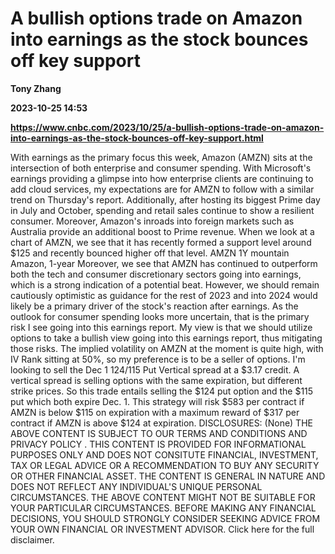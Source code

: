 # A bullish options trade on Amazon into earnings as the stock bounces off key support
**Tony Zhang**

**2023-10-25 14:53**

**https://www.cnbc.com/2023/10/25/a-bullish-options-trade-on-amazon-into-earnings-as-the-stock-bounces-off-key-support.html**

With earnings as the primary focus this week, Amazon (AMZN) sits at the intersection of both enterprise and consumer spending. With Microsoft's earnings providing a glimpse into how enterprise clients are continuing to add cloud services, my expectations are for AMZN to follow with a similar trend on Thursday's report. Additionally, after hosting its biggest Prime day in July and October, spending and retail sales continue to show a resilient consumer. Moreover, Amazon's inroads into foreign markets such as Australia provide an additional boost to Prime revenue. When we look at a chart of AMZN, we see that it has recently formed a support level around $125 and recently bounced higher off that level. AMZN 1Y mountain Amazon, 1-year Moreover, we see that AMZN has continued to outperform both the tech and consumer discretionary sectors going into earnings, which is a strong indication of a potential beat. However, we should remain cautiously optimistic as guidance for the rest of 2023 and into 2024 would likely be a primary driver of the stock's reaction after earnings. As the outlook for consumer spending looks more uncertain, that is the primary risk I see going into this earnings report. My view is that we should utilize options to take a bullish view going into this earnings report, thus mitigating those risks. The implied volatility on AMZN at the moment is quite high, with IV Rank sitting at 50%, so my preference is to be a seller of options. I'm looking to sell the Dec 1 $124/$115 Put Vertical spread at a $3.17 credit. A vertical spread is selling options with the same expiration, but different strike prices. So this trade entails selling the $124 put option and the $115 put which both expire Dec. 1. This strategy will risk $583 per contract if AMZN is below $115 on expiration with a maximum reward of $317 per contract if AMZN is above $124 at expiration. DISCLOSURES: (None) THE ABOVE CONTENT IS SUBJECT TO OUR TERMS AND CONDITIONS AND PRIVACY POLICY . THIS CONTENT IS PROVIDED FOR INFORMATIONAL PURPOSES ONLY AND DOES NOT CONSITUTE FINANCIAL, INVESTMENT, TAX OR LEGAL ADVICE OR A RECOMMENDATION TO BUY ANY SECURITY OR OTHER FINANCIAL ASSET. THE CONTENT IS GENERAL IN NATURE AND DOES NOT REFLECT ANY INDIVIDUAL'S UNIQUE PERSONAL CIRCUMSTANCES. THE ABOVE CONTENT MIGHT NOT BE SUITABLE FOR YOUR PARTICULAR CIRCUMSTANCES. BEFORE MAKING ANY FINANCIAL DECISIONS, YOU SHOULD STRONGLY CONSIDER SEEKING ADVICE FROM YOUR OWN FINANCIAL OR INVESTMENT ADVISOR. Click here for the full disclaimer.